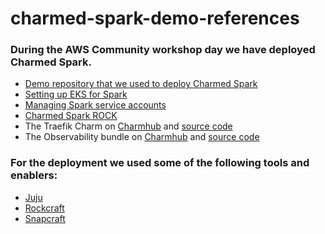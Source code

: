 # charmed-spark-demo-references

### During the AWS Community workshop day we have deployed Charmed Spark.

- [Demo repository that we used to deploy Charmed Spark](https://github.com/operatorinc/charmed-spark-demo)
- [Setting up EKS for Spark](https://canonical.com/data/docs/spark/k8s/h-setup-k8s)
- [Managing Spark service accounts](https://discourse.charmhub.io/t/spark-client-snap-how-to-manage-spark-accounts/8959)
- [Charmed Spark ROCK](https://github.com/canonical/charmed-spark-rock)
- The Traefik Charm on [Charmhub](https://charmhub.io/traefik-k8s) and [source code](https://github.com/canonical/traefik-k8s-operator)
- The Observability bundle on [Charmhub](https://charmhub.io/cos-lite) and [source code](https://github.com/canonical/cos-lite-bundle)

### For the deployment we used some of the following tools and enablers:
- [Juju](https://juju.is/)
- [Rockcraft](https://canonical-rockcraft.readthedocs-hosted.com/en/latest/)
- [Snapcraft](https://snapcraft.io/docs)
